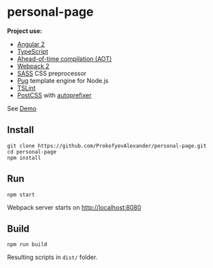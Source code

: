 # personal-page

**Project use:**
 - [Angular 2](https://angular.io/) 
 - [TypeScript](https://www.typescriptlang.org/) 
 - [Ahead-of-time compilation (AOT)](https://angular.io/docs/ts/latest/cookbook/aot-compiler.html)
 - [Webpack 2](https://webpack.js.org/) 
 - [SASS](http://sass-lang.com/) CSS preprocessor
 - [Pug](https://pugjs.org) template engine for Node.js
 - [TSLint](https://palantir.github.io/tslint/)
 - [PostCSS](http://postcss.org/) with [autoprefixer](https://github.com/postcss/autoprefixer)
 
See [Demo](http://prokofyev-alexander.me/)

## Install

```
git clone https://github.com/ProkofyevAlexander/personal-page.git
cd personal-page
npm install
```

## Run

```
npm start
```

Webpack server starts on [http://localhost:8080](http://localhost:8080)

## Build

```
npm run build
```

Resulting scripts in ```dist/``` folder.